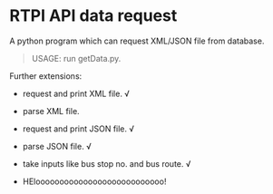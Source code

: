 RTPI API data request
====================

A python program which can request XML/JSON file from database.

> USAGE: run getData.py.

Further extensions:

- request and print XML file. √

- parse XML file.

- request and print JSON file. √

- parse JSON file. √

- take inputs like bus stop no. and bus route. √

- HElooooooooooooooooooooooooooo!

